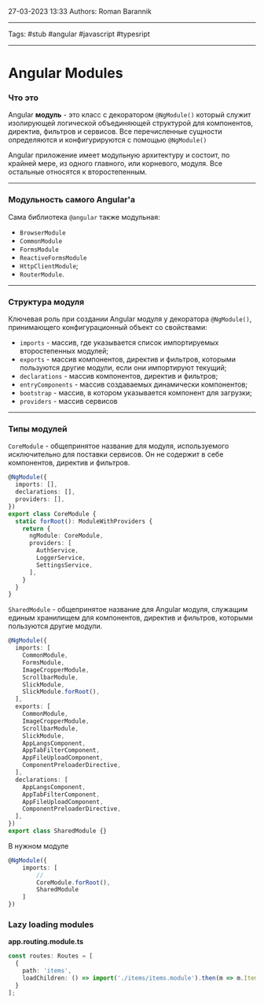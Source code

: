 27-03-2023
13:33
Authors: Roman Barannik
***
Tags: #stub #angular #javascript #typesript  
***
# Angular Modules

### Что это

Angular **модуль** - это класс с декоратором `@NgModule()` который служит изолирующей логической объединяющей структурой для компонентов, директив, фильтров и сервисов. Все перечисленные сущности определяются и конфигурируются с помощью `@NgModule()`

Angular приложение имеет модульную архитектуру и состоит, по крайней мере, из одного главного, или корневого, модуля. Все остальные относятся к второстепенным.

---

### Модульность самого Angular'а

Сама библиотека `@angular` также модульная:

-   `BrowserModule`
-   `CommonModule`
-   `FormsModule`
-   `ReactiveFormsModule`
-   `HttpClientModule`;
-   `RouterModule`.

---

### Структура модуля

Ключевая роль при создании Angular модуля у декоратора `@NgModule()`, принимающего конфигурационный объект со свойствами:

-   `imports` - массив, где указывается список импортируемых второстепенных модулей;
-   `exports` - массив компонентов, директив и фильтров, которыми пользуются другие модули, если они импортируют текущий;
-   `declarations` - массив компонентов, директив и фильтров;
-   `entryComponents` - массив создаваемых динамически компонентов;
-   `bootstrap` - массив, в котором указывается компонент для загрузки;
-   `providers` - массив сервисов

---

### Типы модулей

`CoreModule` - общепринятое название для модуля, используемого исключительно для поставки сервисов. Он не содержит в себе компонентов, директив и фильтров.

```ts
@NgModule({
  imports: [],
  declarations: [],
  providers: [],
})
export class CoreModule {
  static forRoot(): ModuleWithProviders {
    return {
      ngModule: CoreModule,
      providers: [
        AuthService,
        LoggerService,
        SettingsService,
      ],
    }
  }
}
```

`SharedModule` - общепринятое название для Angular модуля, служащим единым хранилищем для компонентов, директив и фильтров, которыми пользуются другие модули.

```ts
@NgModule({
  imports: [
    CommonModule,
    FormsModule,
    ImageCropperModule,
    ScrollbarModule,
    SlickModule,
    SlickModule.forRoot(),
  ],
  exports: [
    CommonModule,
    ImageCropperModule,
    ScrollbarModule,
    SlickModule,
    AppLangsComponent,
    AppTabFilterComponent,
    AppFileUploadComponent,
    ComponentPreloaderDirective,
  ],
  declarations: [
    AppLangsComponent,
    AppTabFilterComponent,
    AppFileUploadComponent,
    ComponentPreloaderDirective,
  ],
})
export class SharedModule {}
```

В нужном модуле

```ts
@NgModule({
    imports: [
        //
        CoreModule.forRoot(),
        SharedModule
    ]
})
```

### Lazy loading modules

**app.routing.module.ts**

```ts
const routes: Routes = [
  {
    path: 'items',
    loadChildren: () => import('./items/items.module').then(m => m.ItemsModule)
  }
];
```
